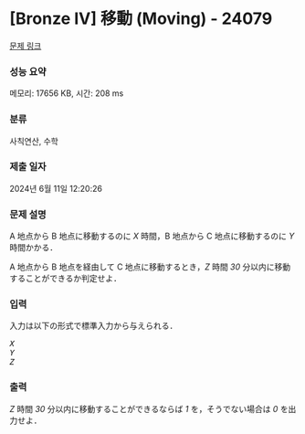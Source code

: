 # [Bronze IV] 移動 (Moving) - 24079 

[문제 링크](https://www.acmicpc.net/problem/24079) 

### 성능 요약

메모리: 17656 KB, 시간: 208 ms

### 분류

사칙연산, 수학

### 제출 일자

2024년 6월 11일 12:20:26

### 문제 설명

<p>A 地点から B 地点に移動するのに <var>X</var> 時間，B 地点から C 地点に移動するのに <var>Y</var> 時間かかる．</p>

<p>A 地点から B 地点を経由して C 地点に移動するとき，<var>Z</var> 時間 <var>30</var> 分以内に移動することができるか判定せよ．</p>

### 입력 

 <p>入力は以下の形式で標準入力から与えられる．</p>

<pre><var>X</var>
<var>Y</var>
<var>Z</var></pre>

### 출력 

 <p><var>Z</var> 時間 <var>30</var> 分以内に移動することができるならば <var>1</var> を，そうでない場合は <var>0</var> を出力せよ．</p>

